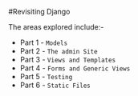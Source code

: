 #Revisiting Django

The areas explored include:-
* Part 1 - `Models`
* Part 2 - `The admin Site`
* Part 3 - `Views and Templates`
* Part 4 - `Forms and Generic Views`
* Part 5 - `Testing`
* Part 6 - `Static Files`
